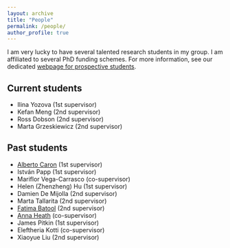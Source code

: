 ```yaml
---
layout: archive
title: "People"
permalink: /people/
author_profile: true
---
```


I am very lucky to have several talented research students in my group. I am affiliated to several PhD funding schemes. For more information, see our dedicated [webpage for prospective students](https://www.ucl.ac.uk/statistics/prospective-postgraduates/studentships).


## Current students 

* Ilina Yozova (1st supervisor)
* Kefan Meng (2nd supervisor)
* Ross Dobson (2nd supervisor)
* Marta Grzeskiewicz (2nd supervisor)

## Past students

* [Alberto Caron](https://albicaron.github.io/) (1st supervisor)
* István Papp (1st supervisor)
* Mariflor Vega-Carrasco (co-supervisor)
* Helen (Zhenzheng) Hu (1st supervisor)
* Damien De Mijolla (2nd supervisor)
* Marta Tallarita (2nd supervisor)
* [Fatima Batool](https://scholar.google.com/citations?user=5RMPJ_sAAAAJ&hl=en) (2nd supervisor)
* [Anna Heath](https://sites.google.com/site/annaheathstats/) (co-supervisor)
* James Pitkin (1st supervisor)
* Eleftheria Kotti (co-supervisor)
* Xiaoyue Liu (2nd supervisor)


